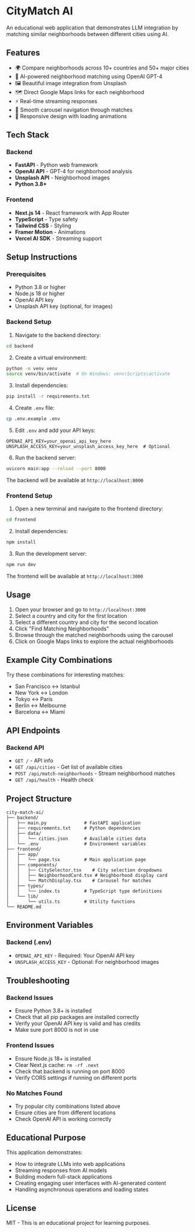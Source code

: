 # CityMatch AI

An educational web application that demonstrates LLM integration by matching similar neighborhoods between different cities using AI.

## Features

- 🌍 Compare neighborhoods across 10+ countries and 50+ major cities
- 🤖 AI-powered neighborhood matching using OpenAI GPT-4
- 🖼️ Beautiful image integration from Unsplash
- 🗺️ Direct Google Maps links for each neighborhood
- ⚡ Real-time streaming responses
- 🎠 Smooth carousel navigation through matches
- 📱 Responsive design with loading animations

## Tech Stack

### Backend
- **FastAPI** - Python web framework
- **OpenAI API** - GPT-4 for neighborhood analysis
- **Unsplash API** - Neighborhood images
- **Python 3.8+**

### Frontend
- **Next.js 14** - React framework with App Router
- **TypeScript** - Type safety
- **Tailwind CSS** - Styling
- **Framer Motion** - Animations
- **Vercel AI SDK** - Streaming support

## Setup Instructions

### Prerequisites
- Python 3.8 or higher
- Node.js 18 or higher
- OpenAI API key
- Unsplash API key (optional, for images)

### Backend Setup

1. Navigate to the backend directory:
```bash
cd backend
```

2. Create a virtual environment:
```bash
python -m venv venv
source venv/bin/activate  # On Windows: venv\Scripts\activate
```

3. Install dependencies:
```bash
pip install -r requirements.txt
```

4. Create `.env` file:
```bash
cp .env.example .env
```

5. Edit `.env` and add your API keys:
```
OPENAI_API_KEY=your_openai_api_key_here
UNSPLASH_ACCESS_KEY=your_unsplash_access_key_here  # Optional
```

6. Run the backend server:
```bash
uvicorn main:app --reload --port 8000
```

The backend will be available at `http://localhost:8000`

### Frontend Setup

1. Open a new terminal and navigate to the frontend directory:
```bash
cd frontend
```

2. Install dependencies:
```bash
npm install
```

3. Run the development server:
```bash
npm run dev
```

The frontend will be available at `http://localhost:3000`

## Usage

1. Open your browser and go to `http://localhost:3000`
2. Select a country and city for the first location
3. Select a different country and city for the second location
4. Click "Find Matching Neighborhoods"
5. Browse through the matched neighborhoods using the carousel
6. Click on Google Maps links to explore the actual neighborhoods

## Example City Combinations

Try these combinations for interesting matches:
- San Francisco ↔ Istanbul
- New York ↔ London
- Tokyo ↔ Paris
- Berlin ↔ Melbourne
- Barcelona ↔ Miami

## API Endpoints

### Backend API

- `GET /` - API info
- `GET /api/cities` - Get list of available cities
- `POST /api/match-neighborhoods` - Stream neighborhood matches
- `GET /api/health` - Health check

## Project Structure

```
city-match-ai/
├── backend/
│   ├── main.py              # FastAPI application
│   ├── requirements.txt     # Python dependencies
│   ├── data/
│   │   └── cities.json      # Available cities data
│   └── .env                 # Environment variables
├── frontend/
│   ├── app/
│   │   └── page.tsx         # Main application page
│   ├── components/
│   │   ├── CitySelector.tsx    # City selection dropdowns
│   │   ├── NeighborhoodCard.tsx # Neighborhood display card
│   │   └── MatchDisplay.tsx    # Carousel for matches
│   ├── types/
│   │   └── index.ts         # TypeScript type definitions
│   └── lib/
│       └── utils.ts         # Utility functions
└── README.md
```

## Environment Variables

### Backend (.env)
- `OPENAI_API_KEY` - Required: Your OpenAI API key
- `UNSPLASH_ACCESS_KEY` - Optional: For neighborhood images

## Troubleshooting

### Backend Issues
- Ensure Python 3.8+ is installed
- Check that all pip packages are installed correctly
- Verify your OpenAI API key is valid and has credits
- Make sure port 8000 is not in use

### Frontend Issues
- Ensure Node.js 18+ is installed
- Clear Next.js cache: `rm -rf .next`
- Check that backend is running on port 8000
- Verify CORS settings if running on different ports

### No Matches Found
- Try popular city combinations listed above
- Ensure cities are from different locations
- Check OpenAI API is working correctly

## Educational Purpose

This application demonstrates:
- How to integrate LLMs into web applications
- Streaming responses from AI models
- Building modern full-stack applications
- Creating engaging user interfaces with AI-generated content
- Handling asynchronous operations and loading states

## License

MIT - This is an educational project for learning purposes.
